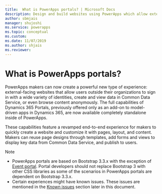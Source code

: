 ```yaml
---
title:  What is PowerApps portals? | Microsoft Docs
description: Design and build websites using PowerApps which allow external users to interact with the data stored in the Common Data Service.
author: sbmjais
manager: shujoshi
ms.service: powerapps
ms.topic: conceptual
ms.custom: 
ms.date: 11/07/2019
ms.author: shjais
ms.reviewer:
---
```


# What is PowerApps portals?

PowerApps makers can now create a powerful new type of experience: external-facing websites that allow users outside their organizations to sign in with a wide variety of identities, create and view data in Common Data Service, or even browse content anonymously. The full capabilities of Dynamics 365 Portals, previously offered only as an add-on to model-driven apps in Dynamics 365, are now available completely standalone inside of PowerApps.  

These capabilities feature a revamped end-to-end experience for makers to quickly create a website and customize it with pages, layout, and content. Makers can reuse page designs through templates, add forms and views to display key data from Common Data Service, and publish to users.

> [!NOTE]
> - PowerApps portals are based on Bootstrap 3.3.x with the exception of [Event portal](https://docs.microsoft.com/dynamics365/marketing/developer/event-management-web-application). Portal developers should not replace Bootstrap 3 with other CSS libraries as some of the scenarios in PowerApps portals are dependent on Bootstrap 3.3.x.
> - Certain experiences might have known issues. These issues are mentioned in the [Known issues](known-issues.md) section later in this document.  


 


